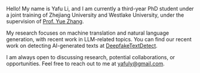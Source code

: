 Hello! My name is Yafu Li, and I am currently a third-year PhD student under a joint training of Zhejiang University and Westlake University, under the supervision of [Prof. Yue Zhang](https://frcchang.github.io/). 

My research focuses on machine translation and natural language generation, with recent work in LLM-related topics. You can find our recent work on detecting AI-generated texts at [DeepfakeTextDetect](https://github.com/yafuly/DeepfakeTextDetect).

I am always open to discussing research, potential collaborations, or opportunities. Feel free to reach out to me at yafuly@gmail.com.
